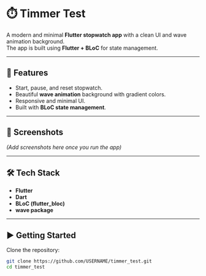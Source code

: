 # ⏱️ Timmer Test

A modern and minimal **Flutter stopwatch app** with a clean UI and wave animation background.  
The app is built using **Flutter + BLoC** for state management.

---

## 🚀 Features
- Start, pause, and reset stopwatch.  
- Beautiful **wave animation** background with gradient colors.  
- Responsive and minimal UI.  
- Built with **BLoC state management**.  

---

## 📸 Screenshots
*(Add screenshots here once you run the app)*

---

## 🛠️ Tech Stack
- **Flutter**  
- **Dart**  
- **BLoC (flutter_bloc)**  
- **wave package**  

---

## ▶️ Getting Started

Clone the repository:
```bash
git clone https://github.com/USERNAME/timmer_test.git
cd timmer_test
